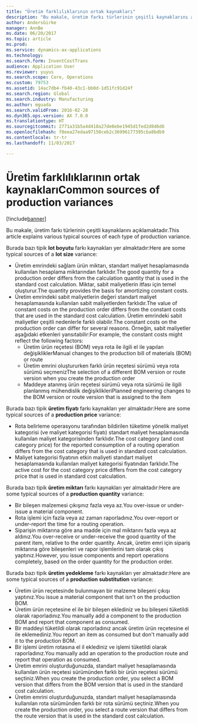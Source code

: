 ```yaml
---
title: "Üretim farklılıklarının ortak kaynakları"
description: "Bu makale, üretim farkı türlerinin çeşitli kaynaklarını açıklamaktadır."
author: AndersGirke
manager: AnnBe
ms.date: 06/20/2017
ms.topic: article
ms.prod: 
ms.service: dynamics-ax-applications
ms.technology: 
ms.search.form: InventCostTrans
audience: Application User
ms.reviewer: yuyus
ms.search.scope: Core, Operations
ms.custom: 79753
ms.assetid: 14ac7db4-fb40-43c1-bb0d-1d51fc91d24f
ms.search.region: Global
ms.search.industry: Manufacturing
ms.author: mguada
ms.search.validFrom: 2016-02-28
ms.dyn365.ops.version: AX 7.0.0
ms.translationtype: HT
ms.sourcegitcommit: 2771a31b5a4d418a27de0ebe1945d1fed2d8d6d6
ms.openlocfilehash: f8eea27edaa97150ceb2c36996177395cba8bdb9
ms.contentlocale: tr-tr
ms.lasthandoff: 11/03/2017

---
```


# <a name="common-sources-of-production-variances"></a><span data-ttu-id="2bb55-103">Üretim farklılıklarının ortak kaynakları</span><span class="sxs-lookup"><span data-stu-id="2bb55-103">Common sources of production variances</span></span>

[!include[banner](../includes/banner.md)]


<span data-ttu-id="2bb55-104">Bu makale, üretim farkı türlerinin çeşitli kaynaklarını açıklamaktadır.</span><span class="sxs-lookup"><span data-stu-id="2bb55-104">This article explains various typical sources of each type of production variance.</span></span> 

<span data-ttu-id="2bb55-105">Burada bazı tipik **lot boyutu** farkı kaynakları yer almaktadır:</span><span class="sxs-lookup"><span data-stu-id="2bb55-105">Here are some typical sources of a **lot size** variance:</span></span>

-   <span data-ttu-id="2bb55-106">Üretim emrindeki sağlam ürün miktarı, standart maliyet hesaplamasında kullanılan hesaplama miktarından farklıdır.</span><span class="sxs-lookup"><span data-stu-id="2bb55-106">The good quantity for a production order differs from the calculation quantity that is used in the standard cost calculation.</span></span> <span data-ttu-id="2bb55-107">Miktar, sabit maliyetlerin itfası için temel oluşturur.</span><span class="sxs-lookup"><span data-stu-id="2bb55-107">The quantity provides the basis for amortizing constant costs.</span></span>
-   <span data-ttu-id="2bb55-108">Üretim emrindeki sabit maliyetlerin değeri standart maliyet hesaplamasında kullanılan sabit maliyetlerden farklıdır.</span><span class="sxs-lookup"><span data-stu-id="2bb55-108">The value of constant costs on the production order differs from the constant costs that are used in the standard cost calculation.</span></span> <span data-ttu-id="2bb55-109">Üretim emrindeki sabit maliyetler çeşitli nedenlerle farklı olabilir.</span><span class="sxs-lookup"><span data-stu-id="2bb55-109">The constant costs on the production order can differ for several reasons.</span></span> <span data-ttu-id="2bb55-110">Örneğin, sabit maliyetler aşağıdaki etkenleri yansıtabilir:</span><span class="sxs-lookup"><span data-stu-id="2bb55-110">For example, the constant costs might reflect the following factors:</span></span>
    -   <span data-ttu-id="2bb55-111">Üretim ürün reçetesi (BOM) veya rota ile ilgili el ile yapılan değişiklikler</span><span class="sxs-lookup"><span data-stu-id="2bb55-111">Manual changes to the production bill of materials (BOM) or route</span></span>
    -   <span data-ttu-id="2bb55-112">Üretim emrini oluştururken farklı ürün reçetesi sürümü veya rota sürümü seçmeniz</span><span class="sxs-lookup"><span data-stu-id="2bb55-112">The selection of a different BOM version or route version when you create the production order</span></span>
    -   <span data-ttu-id="2bb55-113">Maddeye atanmış ürün reçetesi sürümü veya rota sürümü ile ilgili planlanmış mühendislik değişiklikleri</span><span class="sxs-lookup"><span data-stu-id="2bb55-113">Planned engineering changes to the BOM version or route version that is assigned to the item</span></span>

<span data-ttu-id="2bb55-114">Burada bazı tipik **üretim fiyatı** farkı kaynakları yer almaktadır:</span><span class="sxs-lookup"><span data-stu-id="2bb55-114">Here are some typical sources of a **production price** variance:</span></span>

-   <span data-ttu-id="2bb55-115">Rota belirleme operasyonu tarafından bildirilen tüketime yönelik maliyet kategorisi (ve maliyet kategorisi fiyatı) standart maliyet hesaplamasında kullanılan maliyet kategorisinden farklıdır.</span><span class="sxs-lookup"><span data-stu-id="2bb55-115">The cost category (and cost category price) for the reported consumption of a routing operation differs from the cost category that is used in standard cost calculation.</span></span>
-   <span data-ttu-id="2bb55-116">Maliyet kategorisi fiyatının etkin maliyeti standart maliyet hesaplamasında kullanılan maliyet kategorisi fiyatından farklıdır.</span><span class="sxs-lookup"><span data-stu-id="2bb55-116">The active cost for the cost category price differs from the cost category price that is used in standard cost calculation.</span></span>

<span data-ttu-id="2bb55-117">Burada bazı tipik **üretim miktarı** farkı kaynakları yer almaktadır:</span><span class="sxs-lookup"><span data-stu-id="2bb55-117">Here are some typical sources of a **production quantity** variance:</span></span>

-   <span data-ttu-id="2bb55-118">Bir bileşen malzemesi çıkışınız fazla veya az.</span><span class="sxs-lookup"><span data-stu-id="2bb55-118">You over-issue or under-issue a material component.</span></span>
-   <span data-ttu-id="2bb55-119">Rota işlemi için fazla veya az zaman raporladınız.</span><span class="sxs-lookup"><span data-stu-id="2bb55-119">You over-report or under-report the time for a routing operation.</span></span>
-   <span data-ttu-id="2bb55-120">Siparişin miktarına göre ana madde için mal miktarını fazla veya az aldınız.</span><span class="sxs-lookup"><span data-stu-id="2bb55-120">You over-receive or under-receive the good quantity of the parent item, relative to the order quantity.</span></span> <span data-ttu-id="2bb55-121">Ancak, üretim emri için sipariş miktarına göre bileşenleri ve rapor işlemlerini tam olarak çıkış yaptınız.</span><span class="sxs-lookup"><span data-stu-id="2bb55-121">However, you issue components and report operations completely, based on the order quantity for the production order.</span></span>

<span data-ttu-id="2bb55-122">Burada bazı tipik **üretim yedekleme** farkı kaynakları yer almaktadır:</span><span class="sxs-lookup"><span data-stu-id="2bb55-122">Here are some typical sources of a **production substitution** variance:</span></span>

-   <span data-ttu-id="2bb55-123">Üretim ürün reçetesinde bulunmayan bir malzeme bileşeni çıkışı yaptınız.</span><span class="sxs-lookup"><span data-stu-id="2bb55-123">You issue a material component that isn't on the production BOM.</span></span>
-   <span data-ttu-id="2bb55-124">Üretim ürün reçetesine el ile bir bileşen eklediniz ve bu bileşeni tüketildi olarak raporladınız.</span><span class="sxs-lookup"><span data-stu-id="2bb55-124">You manually add a component to the production BOM and report that component as consumed.</span></span>
-   <span data-ttu-id="2bb55-125">Bir maddeyi tüketildi olarak raporladınız ancak üretim ürün reçetesine el ile eklemediniz.</span><span class="sxs-lookup"><span data-stu-id="2bb55-125">You report an item as consumed but don't manually add it to the production BOM.</span></span>
-   <span data-ttu-id="2bb55-126">Bir işlemi üretim rotasına el il eklediniz ve işlemi tüketildi olarak raporladınız.</span><span class="sxs-lookup"><span data-stu-id="2bb55-126">You manually add an operation to the production route and report that operation as consumed.</span></span>
-   <span data-ttu-id="2bb55-127">Üretim emrini oluşturduğunuzda, standart maliyet hesaplamasında kullanılan ürün reçetesi sürümünden farklı bir ürün reçetesi sürümü seçtiniz.</span><span class="sxs-lookup"><span data-stu-id="2bb55-127">When you create the production order, you select a BOM version that differs from the BOM version that is used in the standard cost calculation.</span></span>
-   <span data-ttu-id="2bb55-128">Üretim emrini oluşturduğunuzda, standart maliyet hesaplamasında kullanılan rota sürümünden farklı bir rota sürümü seçtiniz.</span><span class="sxs-lookup"><span data-stu-id="2bb55-128">When you create the production order, you select a route version that differs from the route version that is used in the standard cost calculation.</span></span>






